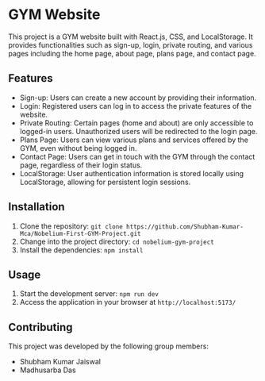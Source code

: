 # GYM Website

This project is a GYM website built with React.js, CSS, and LocalStorage. It provides functionalities such as sign-up, login, private routing, and various pages including the home page, about page, plans page, and contact page.

## Features

- Sign-up: Users can create a new account by providing their information.
- Login: Registered users can log in to access the private features of the website.
- Private Routing: Certain pages (home and about) are only accessible to logged-in users. Unauthorized users will be redirected to the login page.
- Plans Page: Users can view various plans and services offered by the GYM, even without being logged in.
- Contact Page: Users can get in touch with the GYM through the contact page, regardless of their login status.
- LocalStorage: User authentication information is stored locally using LocalStorage, allowing for persistent login sessions.

## Installation

1. Clone the repository: `git clone https://github.com/Shubham-Kumar-Mca/Nobelium-First-GYM-Project.git`
2. Change into the project directory: `cd nobelium-gym-project`
3. Install the dependencies: `npm install`


## Usage
1. Start the development server: `npm run dev`
2. Access the application in your browser at `http://localhost:5173/`

## Contributing

This project was developed by the following group members:
- Shubham Kumar Jaiswal
- Madhusarba Das

